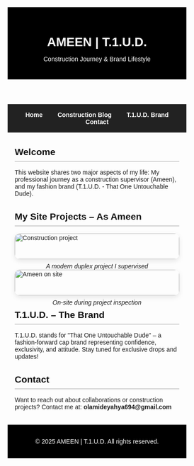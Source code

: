 <!DOCTYPE html>
<html lang="en">
<head>
  <meta charset="UTF-8" />
  <meta name="viewport" content="width=device-width, initial-scale=1.0" />
  <title>AMEEN | T.1.U.D.</title>
  <link href="https://fonts.googleapis.com/css2?family=Poppins:wght@400;600&display=swap" rel="stylesheet">
  <style>
    * {
      margin: 0;
      padding: 0;
      box-sizing: border-box;
      font-family: 'Poppins', sans-serif;
    }

    body {
      background-color: #f4f4f4;
      color: #333;
      line-height: 1.6;
    }

    header {
      background: #000;
      color: #fff;
      padding: 1.5rem 0;
      text-align: center;
    }

    nav {
      background: #222;
      padding: 1rem;
      text-align: center;
    }

    nav a {
      color: #fff;
      text-decoration: none;
      margin: 0 15px;
      font-weight: 600;
      transition: color 0.3s ease;
    }

    nav a:hover {
      text-decoration: underline;
      color: #ddd;
    }

    .container {
      max-width: 1000px;
      margin: 2rem auto;
      padding: 0 1rem;
    }

    h2 {
      color: #111;
      margin-bottom: 1rem;
      border-bottom: 2px solid #ccc;
      padding-bottom: 0.5rem;
    }

    .image-grid {
      display: grid;
      grid-template-columns: repeat(auto-fit, minmax(300px, 1fr));
      gap: 1.5rem;
    }

    .image-grid img {
      width: 100%;
      border-radius: 12px;
      box-shadow: 0 4px 12px rgba(0, 0, 0, 0.1);
      transition: transform 0.3s ease;
    }

    .image-grid img:hover {
      transform: scale(1.03);
    }

    .caption {
      margin-top: 0.5rem;
      font-style: italic;
      text-align: center;
    }

    footer {
      text-align: center;
      padding: 1rem;
      background: #000;
      color: #fff;
      margin-top: 2rem;
    }
  </style>
</head>
<body>
  <header>
    <h1>AMEEN | T.1.U.D.</h1>
    <p>Construction Journey & Brand Lifestyle</p>
  </header>

  <nav>
    <a href="#home">Home</a>
    <a href="#construction">Construction Blog</a>
    <a href="#brand">T.1.U.D. Brand</a>
    <a href="#contact">Contact</a>
  </nav>

  <div class="container" id="home">
    <h2>Welcome</h2>
    <p>This website shares two major aspects of my life: My professional journey as a construction supervisor (Ameen), and my fashion brand (T.1.U.D. - That One Untouchable Dude).</p>
  </div>

  <div class="container" id="construction">
    <h2>My Site Projects – As Ameen</h2>
    <div class="image-grid">
      <div>
        <img src="https://images.unsplash.com/photo-1600566753368-44e064f6e2e6?ixlib=rb-4.0.3&auto=format&fit=crop&w=1000&q=80" alt="Construction project" />
        <p class="caption">A modern duplex project I supervised</p>
      </div>
      <div>
        <img src="https://images.unsplash.com/photo-1605283174585-28e15ad1b47c?ixlib=rb-4.0.3&auto=format&fit=crop&w=1000&q=80" alt="Ameen on site" />
        <p class="caption">On-site during project inspection</p>
      </div>
    </div>
  </div>

  <div class="container" id="brand">
    <h2>T.1.U.D. – The Brand</h2>
    <p>T.1.U.D. stands for "That One Untouchable Dude" – a fashion-forward cap brand representing confidence, exclusivity, and attitude. Stay tuned for exclusive drops and updates!</p>
  </div>

  <div class="container" id="contact">
    <h2>Contact</h2>
    <p>Want to reach out about collaborations or construction projects? Contact me at: <strong>olamideyahya694@gmail.com</strong></p>
  </div>

  <footer>
    <p>&copy; 2025 AMEEN | T.1.U.D. All rights reserved.</p>
  </footer>
</body>
</html>

